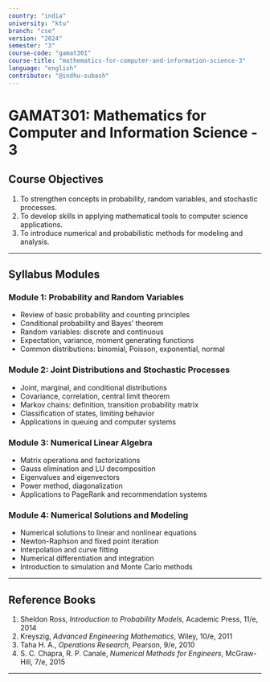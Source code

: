 ```yaml
---
country: "india"
university: "ktu"
branch: "cse"
version: "2024"
semester: "3"
course-code: "gamat301"
course-title: "mathematics-for-computer-and-information-science-3"
language: "english"
contributor: "@indhu-subash"
---
```


# GAMAT301: Mathematics for Computer and Information Science - 3

## Course Objectives

1. To strengthen concepts in probability, random variables, and stochastic processes.  
2. To develop skills in applying mathematical tools to computer science applications.  
3. To introduce numerical and probabilistic methods for modeling and analysis.  

---

## Syllabus Modules

### Module 1: Probability and Random Variables
- Review of basic probability and counting principles  
- Conditional probability and Bayes' theorem  
- Random variables: discrete and continuous  
- Expectation, variance, moment generating functions  
- Common distributions: binomial, Poisson, exponential, normal  

### Module 2: Joint Distributions and Stochastic Processes
- Joint, marginal, and conditional distributions  
- Covariance, correlation, central limit theorem  
- Markov chains: definition, transition probability matrix  
- Classification of states, limiting behavior  
- Applications in queuing and computer systems  

### Module 3: Numerical Linear Algebra
- Matrix operations and factorizations  
- Gauss elimination and LU decomposition  
- Eigenvalues and eigenvectors  
- Power method, diagonalization  
- Applications to PageRank and recommendation systems  

### Module 4: Numerical Solutions and Modeling
- Numerical solutions to linear and nonlinear equations  
- Newton-Raphson and fixed point iteration  
- Interpolation and curve fitting  
- Numerical differentiation and integration  
- Introduction to simulation and Monte Carlo methods  

---

## Reference Books

1. Sheldon Ross, *Introduction to Probability Models*, Academic Press, 11/e, 2014  
2. Kreyszig, *Advanced Engineering Mathematics*, Wiley, 10/e, 2011  
3. Taha H. A., *Operations Research*, Pearson, 9/e, 2010  
4. S. C. Chapra, R. P. Canale, *Numerical Methods for Engineers*, McGraw-Hill, 7/e, 2015  

---
